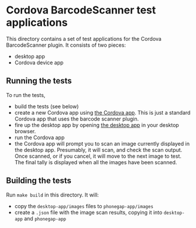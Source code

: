 Cordova BarcodeScanner test applications
=========================================

This directory contains a set of test applications
for the Cordova BarcodeScanner plugin.  It consists
of two pieces:

* desktop app
* Cordova device app

Running the tests
-----------------

To run the tests,

* build the tests (see below)
* create a new Cordova app using [the Cordova app](phonegap-app/index.html).  This
is just a standard Cordova app that uses the barcode scanner plugin.
* fire up the desktop app by opening [the desktop app](desktop-app/index.html)
in your desktop browser.
* run the Cordova app
* the Cordova app will prompt you to scan an image currently displayed in the
desktop app.  Presumably, it will scan, and check the scan output.  Once
scanned, or if you cancel, it will move to the next image to test.  The final
tally is displayed when all the images have been scanned.

Building the tests
-----------------

Run `make build` in this directory.  It will:

* copy the `desktop-app/images` files to `phonegap-app/images`
* create a `.json` file with the image scan results, copying it
into `desktop-app` and `phonegap-app`
